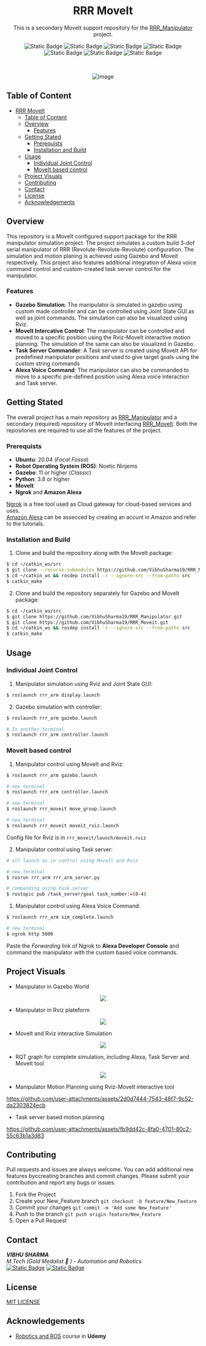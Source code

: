 <div align="center">

# RRR MoveIt 
This is a secondary MoveIt support repository for the [RRR_Manipulator](https://github.com/VibhuSharma19/RRR_Manipulator.git) project.

![Static Badge](https://img.shields.io/badge/Ubuntu-20.04_(Focal_Fossa)-orange)
![Static Badge](https://img.shields.io/badge/ROS-Noetic_Ninjemys-lightgreen)
![Static Badge](https://img.shields.io/badge/Python-3.8.10-red)
![Static Badge](https://img.shields.io/badge/Gazebo-11+-blue)
![Static Badge](https://img.shields.io/badge/CAD-SolidWorks-yellow)
![Static Badge](https://img.shields.io/badge/Cloud_Gateway-Ngrok-lightblue)
![Static Badge](https://img.shields.io/badge/LICENSE-MIT-violet)

<br/>

![image](https://github.com/VibhuSharma19/RRR_Manipulator/blob/master/images/Manipulator.png)
</div>

## Table of Content
* [RRR MoveIt](#rrr-moveit)
  * [Table of Content](#table-of-content)
  * [Overview](#overview)
    * [Features](#features)
  * [Getting Stated](#getting-stated)
    * [Prerequists](#prerequists)
    * [Installation and Build](#installation-and-build)
  * [Usage](#usage)
    * [Individual Joint Control](#individual-joint-control)
    * [MoveIt based control](#moveit-based-control)
  * [Project Visuals](#project-visuals)
  * [Contributing](#contributing)
  * [Contact](#contact)
  * [License](#license)
  * [Acknowledgements](#acknowledgements)



## Overview
This repository is a MoveIt configured support package for the RRR manipulator simulation project. The project simulates a custom build 3-dof serial manipulator of RRR (Revolute-Revolute-Revolute) configuration. The simulation and motion planing is achieved using Gazebo and Moveit respectively. This project also features additional integration of Alexa voice command control and custom-created task server control for the manipulator. 

### Features
* __Gazebo Simulation__: The manipulator is simulated in gazebo using custom made controller and can be controlled using Joint State GUI as well as joint commands. The simulation can also be visualized using Rviz.
* __MoveIt Intercative Control__: The manipulator can be controlled and moved to a specific position using the Rviz-MoveIt interactive motion planning. The simulation of the same can also be visualized in Gazebo.
* __Task Server Commander__: A Task server is created using MoveIt API for predefined manipulator positions and used to give target goals using the custom string commands
* __Alexa Voice Command__: The manipulator can also be commanded to move to a specific pre-defined position using Alexa voice interaction and Task server.
  
## Getting Stated
The overall project has a main repository as [RRR_Manipulator](https://github.com/VibhuSharma19/RRR_Manipulator.git) and a secondary (required) repository of MoveIt interfacing [RRR_MoveIt](https://github.com/VibhuSharma19/RRR_Moveit.git). Both the repositories are required to use all the features of the project.

### Prerequists
* __Ubuntu__: 20.04 (_Focal Fossa_)
* __Robot Operating System (ROS)__: Noetic Ninjems
* __Gazebo__: 11 or higher (_Classic_)
* __Python__: 3.8 or higher
* __MoveIt__
* __Ngrok__ and __Amazon Alexa__

[Ngrok](https://ngrok.com/download) is a free tool used as Cloud gateway for cloud-based services and uses.  
[Amazon Alexa](https://developer.amazon.com/en-US/alexa/alexa-skills-kit) can be assecced by creating an accunt in Amazon and refer to the tutorials.

### Installation and Build
1. Clone and build the repository along with the MoveIt package:
```sh
$ cd ~/catkin_ws/src  
$ git clone --recurse-submodules https://github.com/VibhuSharma19/RRR_Manipulator.git  
$ cd ~/catkin_ws && rosdep install -r --ignore-src --from-paths src 
$ catkin_make
```

2. Clone and build the repository separately for Gazebo and MoveIt package:
```sh
$ cd ~/catkin_ws/src  
$ git clone https://github.com/VibhuSharma19/RRR_Manipulator.git  
$ git clone https://github.com/VibhuSharma19/RRR_Moveit.git
$ cd ~/catkin_ws && rosdep install -r --ignore-src --from-paths src 
$ catkin_make
```

## Usage

### Individual Joint Control

1. Manipulator simulation using Rviz and Joint State GUI:
```sh
$ roslaunch rrr_arm display.launch
```

2. Gazebo simulation with controller:
```sh
$ roslaunch rrr_arm gazebo.launch

# In another terminal
$ roslaunch rrr_arm controller.launch
```
### MoveIt based control

1. Manipulator control using MoveIt and Rviz:
```sh
$ roslaunch rrr_arm gazebo.launch

# new terminal
$ roslaunch rrr_arm controller.launch

# new terminal
$ roslaunch rrr_moveit move_group.launch

# new terminal
$ roslaunch rrr_moveit moveit_rviz.launch
```

Config file for Rviz is in `rrr_moveit/launch/moveit.rviz`

2. Manipulator control using Task server:
```sh
# all launch as in control using MoveIt and Rviz

# new terminal
$ rosrun rrr_arm rrr_arm_server.py

# commanding using task server
$ rostopic pub /task_server/goal task_number:=(0-4)
```

1. Manipulator control using Alexa Voice Command:

```sh
$ roslaunch rrr_arm sim_complete.launch

# new terminal
$ ngrok http 5000
```

Paste the _Forwarding_ link of Ngrok to __Alexa Developer Console__ and command the manipulator with the custom based voice commands.

## Project Visuals

* Manipulator in Gazebo World
<p align="center">
<img src="https://github.com/VibhuSharma19/RRR_Manipulator/blob/master/images/gazebo.jpg">
</p>

* Manipulator in Rviz plateform
<p align="center">
<img src="https://github.com/VibhuSharma19/RRR_Manipulator/blob/master/images/display_rviz.png">
</p>

* MoveIt and Rviz interactive Simulation
<p align="center">
<img src="https://github.com/VibhuSharma19/RRR_Manipulator/blob/master/images/moveit_rviz_interface.png">
</p>

* RQT graph for complete simulation, including Alexa, Task Server and MoveIt tool
<p align="center">   
<img src="https://github.com/VibhuSharma19/RRR_Manipulator/blob/master/images/rosgraph_node_only.png">
</p>

* Manipulator Motion Planning using Rviz-MoveIt interactive tool

https://github.com/user-attachments/assets/2d0d7444-7543-48f7-9c52-da2303824ecb

* Task server based motion planning 

https://github.com/user-attachments/assets/fb9dd42c-8fa0-4701-80c2-55c63b1a3d83

## Contributing

Pull requests and issues are always welcome. You can add additional new features byccreating branches and commit changes. Please submit your contribution and report any bugs or issues.


1. Fork the Project
2. Create your New_Feature branch `git checkout -b feature/New_Feature`
3. Commit your changes `git commit -m 'Add some New_Feature'`
4. Push to the branch `git push origin feature/New_Feature`
5. Open a Pull Request

## Contact
__*VIBHU SHARMA*__  
_M.Tech (Gold Medalist :1st_place_medal: ) - Automation and Robotics_ <br/>
[![Static Badge](https://img.shields.io/badge/LinkedIn-Vibhu_Sharma-blue)](www.linkedin.com/in/-vibhu-sharma) 
[![Static Badge](https://img.shields.io/badge/Github-VibhuSharma19-white)](https://github.com/VibhuSharma19)

## License
[MIT LICENSE](https://github.com/VibhuSharma19/RRR_Moveit/blob/master/LICENSE)

## Acknowledgements

* [Robotics and ROS](https://www.udemy.com/course/robotics-and-ros-learn-by-doing-manipulators/?couponCode=KEEPLEARNING) course in __Udemy__


